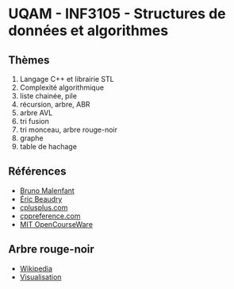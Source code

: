 # UQAM - INF3105 - Structures de données et algorithmes

## Thèmes
1. Langage C++ et librairie STL
2. Complexité algorithmique
3. liste chainée, pile
4. récursion, arbre, ABR
5. arbre AVL
6. tri fusion
7. tri monceau, arbre rouge-noir
8. graphe
9. table de hachage

## Références
* [Bruno Malenfant](http://www.labunix.uqam.ca/~malenfant_b/inf3105/inf3105.html)
* [Éric Beaudry](http://ericbeaudry.ca/INF3105/)
* [cplusplus.com](http://www.cplusplus.com/)
* [cppreference.com](http://en.cppreference.com/w/)
* [MIT OpenCourseWare](https://www.youtube.com/watch?v=HtSuA80QTyo&list=PLUl4u3cNGP61Oq3tWYp6V_F-5jb5L2iHb)

## Arbre rouge-noir

* [Wikipedia](https://en.wikipedia.org/wiki/Red%E2%80%93black_tree)
* [Visualisation](https://www.cs.usfca.edu/~galles/visualization/RedBlack.html)

